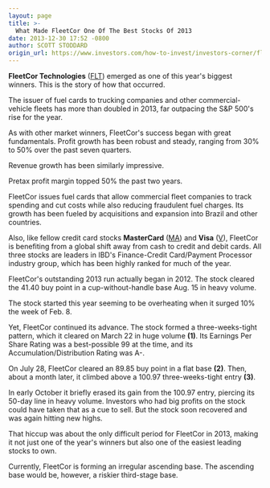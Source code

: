 ```yaml
---
layout: page
title: >-
  What Made FleetCor One Of The Best Stocks Of 2013
date: 2013-12-30 17:52 -0800
author: SCOTT STODDARD
origin_url: https://www.investors.com/how-to-invest/investors-corner/fleetcor-among-years-biggest-winners/
---
```


**FleetCor Technologies** ([FLT](https://research.investors.com/quote.aspx?symbol=FLT)) emerged as one of this year's biggest winners. This is the story of how that occurred.

The issuer of fuel cards to trucking companies and other commercial-vehicle fleets has more than doubled in 2013, far outpacing the S&P 500's rise for the year.

As with other market winners, FleetCor's success began with great fundamentals. Profit growth has been robust and steady, ranging from 30% to 50% over the past seven quarters.

Revenue growth has been similarly impressive.

Pretax profit margin topped 50% the past two years.

FleetCor issues fuel cards that allow commercial fleet companies to track spending and cut costs while also reducing fraudulent fuel charges. Its growth has been fueled by acquisitions and expansion into Brazil and other countries.

Also, like fellow credit card stocks **MasterCard** ([MA](https://research.investors.com/quote.aspx?symbol=MA)) and **Visa** ([V](https://research.investors.com/quote.aspx?symbol=V)), FleetCor is benefiting from a global shift away from cash to credit and debit cards. All three stocks are leaders in IBD's Finance-Credit Card/Payment Processor industry group, which has been highly ranked for much of the year.

FleetCor's outstanding 2013 run actually began in 2012. The stock cleared the 41.40 buy point in a cup-without-handle base Aug. 15 in heavy volume.

The stock started this year seeming to be overheating when it surged 10% the week of Feb. 8.

Yet, FleetCor continued its advance. The stock formed a three-weeks-tight pattern, which it cleared on March 22 in huge volume **(1)**. Its Earnings Per Share Rating was a best-possible 99 at the time, and its Accumulation/Distribution Rating was A-.

On July 28, FleetCor cleared an 89.85 buy point in a flat base **(2)**. Then, about a month later, it climbed above a 100.97 three-weeks-tight entry **(3)**.

In early October it briefly erased its gain from the 100.97 entry, piercing its 50-day line in heavy volume. Investors who had big profits on the stock could have taken that as a cue to sell. But the stock soon recovered and was again hitting new highs.

That hiccup was about the only difficult period for FleetCor in 2013, making it not just one of the year's winners but also one of the easiest leading stocks to own.

Currently, FleetCor is forming an irregular ascending base. The ascending base would be, however, a riskier third-stage base.
